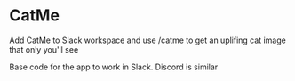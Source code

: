# CatMe
Add CatMe to Slack workspace and use /catme to get an uplifing cat image that only you'll see

Base code for the app to work in Slack. Discord is similar

